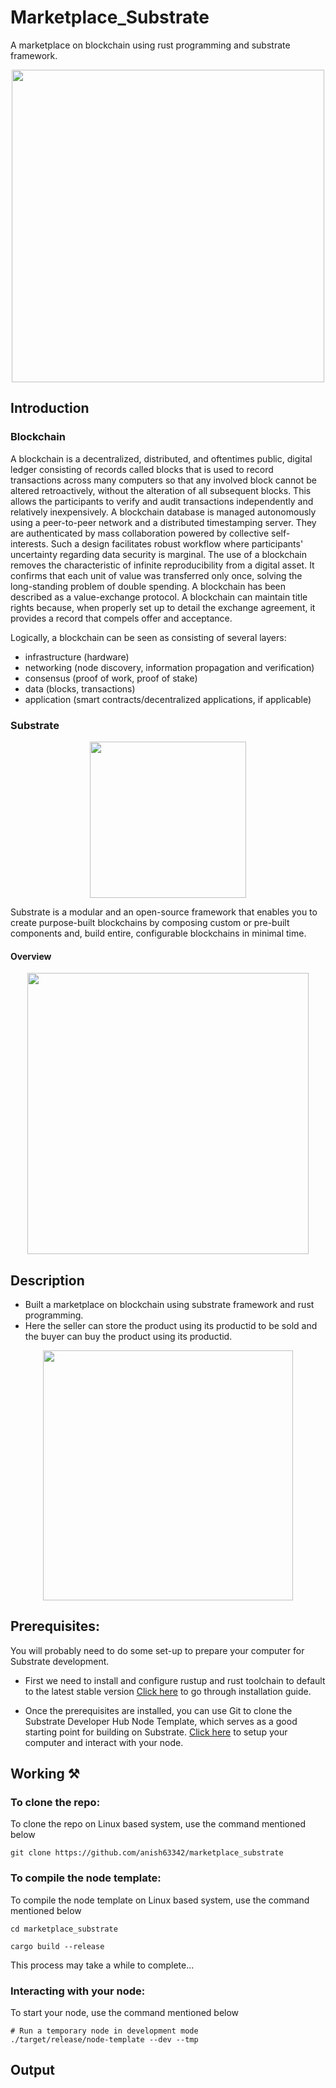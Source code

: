 # Marketplace_Substrate
A marketplace on blockchain using rust programming and substrate framework.
<p align="center">
<img src="https://miro.medium.com/max/1400/1*Bf0Jt8OIE40taVntJFqhVw.png" width="500">
</p>

## Introduction

### Blockchain
A blockchain is a decentralized, distributed, and oftentimes public, digital ledger consisting of records called blocks that is used to record transactions across many computers so that any involved block cannot be altered retroactively, without the alteration of all subsequent blocks. This allows the participants to verify and audit transactions independently and relatively inexpensively. A blockchain database is managed autonomously using a peer-to-peer network and a distributed timestamping server. They are authenticated by mass collaboration powered by collective self-interests. Such a design facilitates robust workflow where participants' uncertainty regarding data security is marginal. The use of a blockchain removes the characteristic of infinite reproducibility from a digital asset. It confirms that each unit of value was transferred only once, solving the long-standing problem of double spending. A blockchain has been described as a value-exchange protocol. A blockchain can maintain title rights because, when properly set up to detail the exchange agreement, it provides a record that compels offer and acceptance.

Logically, a blockchain can be seen as consisting of several layers:
* infrastructure (hardware)
* networking (node discovery, information propagation and verification)
* consensus (proof of work, proof of stake)
* data (blocks, transactions)
* application (smart contracts/decentralized applications, if applicable)

### Substrate
<p align="center">
  <img src="https://cdn.hackernoon.com/hn-images/1*OQP5QAtLtrVCtNCKwB6GkQ.png" height="250" >
  </p>
  
<p>
Substrate is a modular and an open-source framework that enables you to create purpose-built blockchains by composing custom or pre-built components and, build entire, configurable blockchains in minimal time.
  </p>
  
#### Overview 
<p align="center">
  <img src="https://i.imgur.com/GZaJN3T.png" width="450" >
  </p>

## Description

* Built a marketplace on blockchain using substrate framework and rust programming.
* Here the seller can store the product using its productid to be sold and the buyer can buy the product using its productid.

<p align="center">
  <img src="https://braincode.xyz/wp-content/uploads/main_12-730x346.png" width="400">
  </p>

## Prerequisites:
  
<p>
You will probably need to do some set-up to prepare your computer for Substrate development.
</p>

* First we need to install and configure rustup and rust toolchain to default to the latest stable version
<a href="https://substrate.dev/docs/en/knowledgebase/getting-started">Click here</a> to go through installation guide.

* Once the prerequisites are installed, you can use Git to clone the Substrate Developer Hub Node Template, which serves as a good starting point for building on Substrate.
<a href="https://substrate.dev/docs/en/tutorials/create-your-first-substrate-chain/setup">Click here</a> to setup your computer and interact with your node.

## Working ⚒ 

### To clone the repo:
To clone the repo on Linux based system, use the command mentioned below 
```
git clone https://github.com/anish63342/marketplace_substrate
```

### To compile the node template:
To compile the node template on Linux based system, use the command mentioned below 
```
cd marketplace_substrate
```
```
cargo build --release 
```
This process may take a while to complete...

### Interacting with your node:
To start your node, use the command mentioned below
```
# Run a temporary node in development mode
./target/release/node-template --dev --tmp
```

## Output

  
  

